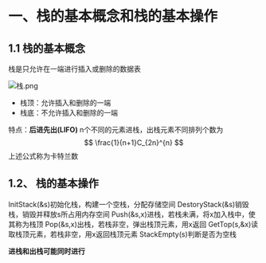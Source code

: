 # 一、栈的基本概念和栈的基本操作

## 1.1 栈的基本概念

栈是只允许在一端进行插入或删除的数据表

![栈.png](https://upload-images.jianshu.io/upload_images/26868451-372e3791d711918e.png?imageMogr2/auto-orient/strip%7CimageView2/2/w/1240)

- 栈顶：允许插入和删除的一端
- 栈底：不允许插入和删除的一端

特点：**后进先出(LIFO)** 
n个不同的元素进栈，出栈元素不同排列个数为
$$
\frac{1}{n+1}C_{2n}^{n}
$$
上述公式称为卡特兰数

## 1.2、 栈的基本操作
InitStack(&s)初始化栈，构建一个空栈，分配存储空间
DestoryStack(&s)销毁栈，销毁并释放s所占用内存空间
Push(&s,x)进栈，若栈未满，将x加入栈中，使其称为栈顶
Pop(&s,x)出栈，若栈非空，弹出栈顶元素，用x返回
GetTop(s,&x)读取栈顶元素，若栈非空，用x返回栈顶元素
StackEmpty(s)判断是否为空栈

**进栈和出栈可能同时进行**